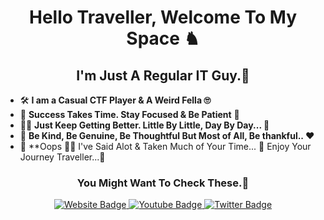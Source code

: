  
<h1 align="center"> Hello Traveller, Welcome To My Space ♞  </h1>

<h2 align="center"> I'm Just A Regular IT Guy.🤫 </h2>

- 🛠️ **I am a Casual CTF Player & A Weird Fella 🙄** 
- 🥅 **Success Takes Time. Stay Focused & Be Patient** 🤗 
- 🏋🏻 **Just Keep Getting Better. Little By Little, Day By Day... 🥳**
- 🤝 **Be Kind, Be Genuine, Be Thoughtful But Most of All, Be thankful.. ❤️**
- 🤡 **Oops 🤦‍♂️ I've Said Alot & Taken Much of Your Time... 🤭 Enjoy Your Journey Traveller...🥳

<h3 align="center"> You Might Want To Check These.🤫 </h3>

<div id="badges" align="center">
  <a href="https://r0b0tg4ng.github.io/">
    <img src="https://img.shields.io/badge/website-000000?style=for-the-badge&logo=About.me&logoColor=gold" alt="Website Badge"/>
  </a>
  <a href="https://www.youtube.com/channel/UCSY-pfwuYspZFlRsO7vBfIQ/">
    <img src="https://img.shields.io/badge/YouTube-red?style=for-the-badge&logo=youtube&logoColor=white" alt="Youtube Badge"/>
  </a>
  <a href="https://twitter.com/r0b0tg4ng/">
    <img src="https://img.shields.io/badge/Twitter-blue?style=for-the-badge&logo=twitter&logoColor=white" alt="Twitter Badge"/>
  </a>
</div>
